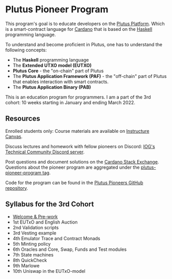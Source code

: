 # Plutus Pioneer Program

This program's goal is to educate developers on the [Plutus
Platform](./plutus-platform.md). Which is a smart-contract language for
[Cardano](./cardano.md) that is based on the [Haskell](./haskell/haskell.md)
programming language.

To understand and become proficient in Plutus, one has to understand the
following concepts:

- The **Haskell** programming language
- The **Extended UTXO model (EUTXO)**
- **Plutus Core** - the "on-chain" part of Plutus
- The **Plutus Application Framework (PAF)** - the "off-chain" part of Plutus
  that enables interaction with smart contracts.
- The **Plutus Application Binary (PAB)**

This is an education program for programmers. I am a part of the 3rd cohort: 10
weeks starting in January and ending March 2022.

## Resources
Enrolled students only: Course materials are available on [Instructure
Canvas](https://canvas.instructure.com/).

Discuss lectures and homework with fellow pioneers on Discord: [IOG's Technical
Community Discord server](https://discord.gg/WmSVtQ5PjZ).

Post questions and document solutions on the [Cardano Stack
Exchange](https://cardano.stackexchange.com/). Questions about the pioneer
program are aggregated under the [plutus-pioneer-program
tag](https://cardano.stackexchange.com/questions/tagged/plutus-pioneer-program).

Code for the program can be found in the [Plutus Pioneers GitHub
repository](https://github.com/input-output-hk/plutus-pioneer-program).

## Syllabus for the 3rd Cohort

- [Welcome & Pre-work](./units/00-welcome-pre-work.md)
- 1st EUTxO and English Auction
- 2nd Validation scripts
- 3rd Vesting example
- 4th Emulator Trace and Contract Monads
- 5th Minting policy
- 6th Oracles and Core, Swap, Funds and Test modules
- 7th State machines
- 8th QuickCheck
- 9th Marlowe
- 10th Uniswap in the EUTxO-model
